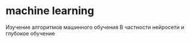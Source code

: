 # machine learning

Изучение алгоритмов машинного обучения
В частности нейросети и глубокое обучение
